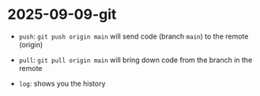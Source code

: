 # 2025-09-09-git

- `push`: `git push origin main` will send code (branch `main`) to the remote (origin)
- `pull`: `git pull origin main` will bring down code from the branch in the remote

- `log`: shows you the history
